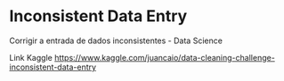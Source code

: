 # Inconsistent Data Entry
Corrigir a entrada de dados inconsistentes - Data Science

Link Kaggle
https://www.kaggle.com/juancaio/data-cleaning-challenge-inconsistent-data-entry



